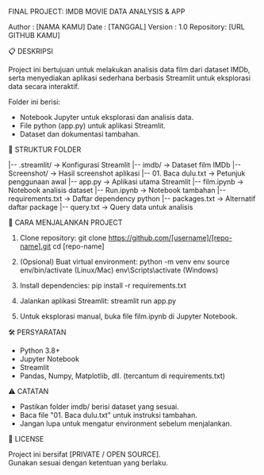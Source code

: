 FINAL PROJECT: IMDB MOVIE DATA ANALYSIS & APP

Author : [NAMA KAMU]
Date : [TANGGAL]
Version : 1.0
Repository: [URL GITHUB KAMU]

📋 DESKRIPSI

Project ini bertujuan untuk melakukan analisis data film dari dataset IMDb,
serta menyediakan aplikasi sederhana berbasis Streamlit untuk eksplorasi data
secara interaktif.

Folder ini berisi:

-   Notebook Jupyter untuk eksplorasi dan analisis data.
-   File python (app.py) untuk aplikasi Streamlit.
-   Dataset dan dokumentasi tambahan.

📂 STRUKTUR FOLDER

|-- .streamlit/ → Konfigurasi Streamlit
|-- imdb/ → Dataset film IMDb
|-- Screenshot/ → Hasil screenshot aplikasi
|-- 01. Baca dulu.txt → Petunjuk penggunaan awal
|-- app.py → Aplikasi utama Streamlit
|-- film.ipynb → Notebook analisis dataset
|-- Run.ipynb → Notebook tambahan
|-- requirements.txt → Daftar dependency python
|-- packages.txt → Alternatif daftar package
|-- query.txt → Query data untuk analisis

🚀 CARA MENJALANKAN PROJECT

1. Clone repository:
   git clone https://github.com/[username]/[repo-name].git
   cd [repo-name]

2. (Opsional) Buat virtual environment:
   python -m venv env
   source env/bin/activate (Linux/Mac)
   env\Scripts\activate (Windows)

3. Install dependencies:
   pip install -r requirements.txt

4. Jalankan aplikasi Streamlit:
   streamlit run app.py

5. Untuk eksplorasi manual, buka file film.ipynb di Jupyter Notebook.

🛠️ PERSYARATAN

-   Python 3.8+
-   Jupyter Notebook
-   Streamlit
-   Pandas, Numpy, Matplotlib, dll. (tercantum di requirements.txt)

⚠️ CATATAN

-   Pastikan folder imdb/ berisi dataset yang sesuai.
-   Baca file "01. Baca dulu.txt" untuk instruksi tambahan.
-   Jangan lupa untuk mengatur environment sebelum menjalankan.

📄 LICENSE

Project ini bersifat [PRIVATE / OPEN SOURCE].  
Gunakan sesuai dengan ketentuan yang berlaku.
